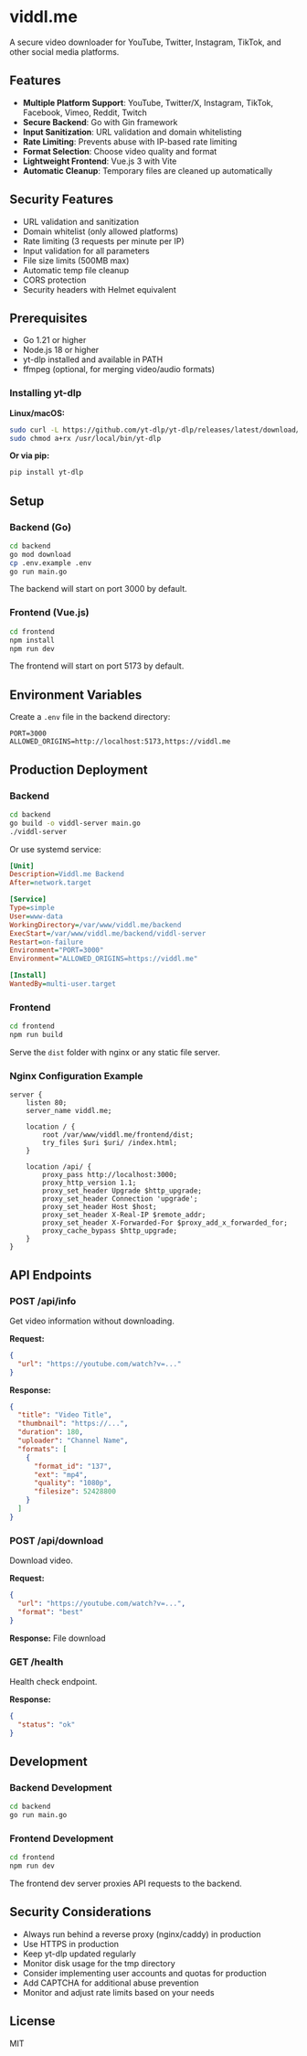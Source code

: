 # viddl.me

A secure video downloader for YouTube, Twitter, Instagram, TikTok, and other social media platforms.

## Features

- **Multiple Platform Support**: YouTube, Twitter/X, Instagram, TikTok, Facebook, Vimeo, Reddit, Twitch
- **Secure Backend**: Go with Gin framework
- **Input Sanitization**: URL validation and domain whitelisting
- **Rate Limiting**: Prevents abuse with IP-based rate limiting
- **Format Selection**: Choose video quality and format
- **Lightweight Frontend**: Vue.js 3 with Vite
- **Automatic Cleanup**: Temporary files are cleaned up automatically

## Security Features

- URL validation and sanitization
- Domain whitelist (only allowed platforms)
- Rate limiting (3 requests per minute per IP)
- Input validation for all parameters
- File size limits (500MB max)
- Automatic temp file cleanup
- CORS protection
- Security headers with Helmet equivalent

## Prerequisites

- Go 1.21 or higher
- Node.js 18 or higher
- yt-dlp installed and available in PATH
- ffmpeg (optional, for merging video/audio formats)

### Installing yt-dlp

**Linux/macOS:**
```bash
sudo curl -L https://github.com/yt-dlp/yt-dlp/releases/latest/download/yt-dlp -o /usr/local/bin/yt-dlp
sudo chmod a+rx /usr/local/bin/yt-dlp
```

**Or via pip:**
```bash
pip install yt-dlp
```

## Setup

### Backend (Go)

```bash
cd backend
go mod download
cp .env.example .env
go run main.go
```

The backend will start on port 3000 by default.

### Frontend (Vue.js)

```bash
cd frontend
npm install
npm run dev
```

The frontend will start on port 5173 by default.

## Environment Variables

Create a `.env` file in the backend directory:

```env
PORT=3000
ALLOWED_ORIGINS=http://localhost:5173,https://viddl.me
```

## Production Deployment

### Backend

```bash
cd backend
go build -o viddl-server main.go
./viddl-server
```

Or use systemd service:

```ini
[Unit]
Description=Viddl.me Backend
After=network.target

[Service]
Type=simple
User=www-data
WorkingDirectory=/var/www/viddl.me/backend
ExecStart=/var/www/viddl.me/backend/viddl-server
Restart=on-failure
Environment="PORT=3000"
Environment="ALLOWED_ORIGINS=https://viddl.me"

[Install]
WantedBy=multi-user.target
```

### Frontend

```bash
cd frontend
npm run build
```

Serve the `dist` folder with nginx or any static file server.

### Nginx Configuration Example

```nginx
server {
    listen 80;
    server_name viddl.me;

    location / {
        root /var/www/viddl.me/frontend/dist;
        try_files $uri $uri/ /index.html;
    }

    location /api/ {
        proxy_pass http://localhost:3000;
        proxy_http_version 1.1;
        proxy_set_header Upgrade $http_upgrade;
        proxy_set_header Connection 'upgrade';
        proxy_set_header Host $host;
        proxy_set_header X-Real-IP $remote_addr;
        proxy_set_header X-Forwarded-For $proxy_add_x_forwarded_for;
        proxy_cache_bypass $http_upgrade;
    }
}
```

## API Endpoints

### POST /api/info

Get video information without downloading.

**Request:**
```json
{
  "url": "https://youtube.com/watch?v=..."
}
```

**Response:**
```json
{
  "title": "Video Title",
  "thumbnail": "https://...",
  "duration": 180,
  "uploader": "Channel Name",
  "formats": [
    {
      "format_id": "137",
      "ext": "mp4",
      "quality": "1080p",
      "filesize": 52428800
    }
  ]
}
```

### POST /api/download

Download video.

**Request:**
```json
{
  "url": "https://youtube.com/watch?v=...",
  "format": "best"
}
```

**Response:** File download

### GET /health

Health check endpoint.

**Response:**
```json
{
  "status": "ok"
}
```

## Development

### Backend Development

```bash
cd backend
go run main.go
```

### Frontend Development

```bash
cd frontend
npm run dev
```

The frontend dev server proxies API requests to the backend.

## Security Considerations

- Always run behind a reverse proxy (nginx/caddy) in production
- Use HTTPS in production
- Keep yt-dlp updated regularly
- Monitor disk usage for the tmp directory
- Consider implementing user accounts and quotas for production
- Add CAPTCHA for additional abuse prevention
- Monitor and adjust rate limits based on your needs

## License

MIT

